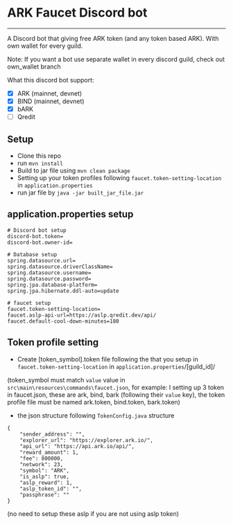 # **ARK Faucet Discord bot**
---
A Discord bot that giving free ARK token (and any token based ARK). With own wallet for every guild.

Note: If you want a bot use separate wallet in every discord guild, check out own_wallet branch 

What this discord bot support:
- [x] ARK (mainnet, devnet)
- [x] BIND (mainnet, devnet)
- [x] bARK
- [ ] Qredit

## Setup
- Clone this repo
- run `mvn install`
- Build to jar file using `mvn clean package`
- Setting up your token profiles following `faucet.token-setting-location` in `application.properties`
- run jar file by `java -jar built_jar_file.jar`


## application.properties setup
```
# Discord bot setup
discord-bot.token=
discord-bot.owner-id=

# Database setup
spring.datasource.url=
spring.datasource.driverClassName=
spring.datasource.username=
spring.datasource.password=
spring.jpa.database-platform=
spring.jpa.hibernate.ddl-auto=update

# faucet setup
faucet.token-setting-location=
faucet.aslp-api-url=https://aslp.qredit.dev/api/
faucet.default-cool-down-minutes=180
```


## Token profile setting
- Create [token_symbol].token file following the that you setup in `faucet.token-setting-location` in `application.properties`/[guild_id]/

(token_symbol must match `value` value in `src\main\resources\commands\faucet.json`, for example: I setting up 3 token in faucet.json, these are ark, bind, bark (following their `value` key), the token profile file must be named ark.token, bind.token, bark.token)
- the json structure following `TokenConfig.java` structure
```
{
    "sender_address": "",
	"explorer_url": "https://explorer.ark.io/",
	"api_url": "https://api.ark.io/api/",
	"reward_amount": 1,
	"fee": 800000,
	"network": 23,
	"symbol": "ARK",
	"is_aslp": true,
	"aslp_reward": 1,
	"aslp_token_id": "",
	"passphrase": ""
}
```
(no need to setup these aslp if you are not using aslp token)
